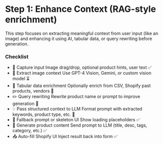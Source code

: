 # Step 1: Enhance Context (RAG-style enrichment)

This step focuses on extracting meaningful context from user input (like an image) and enhancing it using AI, tabular data, or query rewriting before generation.

### Checklist

- 🧩 Capture input Image drag/drop, optional product hints, user text ✅
- 🧠 Extract image context Use GPT-4 Vision, Gemini, or custom vision model ⏳
- 📄 Tabular data enrichment Optionally enrich from CSV, Shopify past products, vendors 🔲
- ✏️ Query rewriting Rewrite product name or prompt to improve generation 🔲
- 💡 Pass structured context to LLM Format prompt with extracted keywords, product type, etc. 🔲
- 🧪 Fallback prompt or skeleton UI Show loading placeholders ✅
- 🧠 Generate product content Send prompt to LLM (title, desc, tags, category, etc.) ✅
- 📤 Auto-fill Shopify UI Inject result back into form ✅
